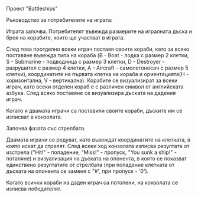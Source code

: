  Проект "Battleships"

Ръководство за потребителите на играта:

Играта започва. Потребителят въвежда размерите на игралната дъска и броя на корабите, които ще участват в играта.

След това поотделно всеки играч поставя своите кораби, като за всяко поставяне въвежда типа на кораба (B - Boat - лодка с размер 2 клетки, S - Submarine - подводница с размер 3 клетки, D - Destroyer - разрушител с размер 4 клетки, A - Aircraft - самолетоносач с размер 5 клетки), координатите на първата клетка на кораба и ориентацията(H - хоризонтална, V - вертикална).
Корабите се визуализират за всеки играч, като всеки отделен кораб е с различен символ от английската азбука.
След всяко поставяне се визуализира дъската на дадения играч.

Когато и двамата играчи са поставили своите кораби, дъските им се изписват в конзолата.

Започва фазата със стрелбата. 

Двамата играчи се редуват, като въвеждат координатите на клетката, в която искат да стрелят.
След всеки ход конзолата изписва резултата от изстрела ("Hit!" - попадение, "Miss!" - пропуск, "You sunk a ship!" - потапяне) и визуализация на дъската на опонента, в която се показват единствено резултатите от стрелбата (при попадение клетката от дъската на опонента се заменя с "#', при пропуск - '0').

Когато всички кораби на даден играч са потопени, на конзолата се изписва победителят.


